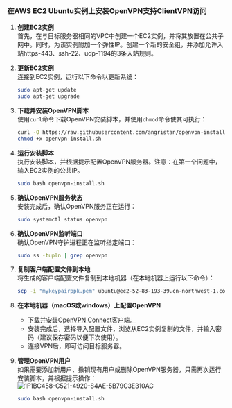 ### 在AWS EC2 Ubuntu实例上安装OpenVPN支持ClientVPN访问

1. **创建EC2实例**  
   首先，在与目标服务器相同的VPC中创建一个EC2实例，并将其放置在公共子网中。同时，为该实例附加一个弹性IP。创建一个新的安全组，并添加允许入站https-443、ssh-22、udp-1194的3条入站规则。

2. **更新EC2实例**  
   连接到EC2实例，运行以下命令以更新系统：  
   ```bash
   sudo apt-get update
   sudo apt-get upgrade
   ```

3. **下载并安装OpenVPN脚本**  
   使用`curl`命令下载OpenVPN安装脚本，并使用`chmod`命令使其可执行：  
   ```bash
   curl -O https://raw.githubusercontent.com/angristan/openvpn-install/master/openvpn-install.sh
   chmod +x openvpn-install.sh
   ```


4. **运行安装脚本**  
   执行安装脚本，并根据提示配置OpenVPN服务器。注意：在第一个问题中，输入EC2实例的公共IP。  
   ```bash
   sudo bash openvpn-install.sh
   ```

5. **确认OpenVPN服务状态**  
   安装完成后，确认OpenVPN服务正在运行：  
   ```bash
   sudo systemctl status openvpn
   ```

6. **确认OpenVPN监听端口**  
   确认OpenVPN守护进程正在监听指定端口：  
   ```bash
   sudo ss -tupln | grep openvpn
   ```

7. **复制客户端配置文件到本地**  
   将生成的客户端配置文件复制到本地机器（在本地机器上运行以下命令）：  
    ```bash
    scp -i "mykeypairppk.pem" ubuntu@ec2-52-83-193-39.cn-northwest-1.compute.amazonaws.com.cn:/home/ubuntu/myvpn.ovpn /Users/MichaelXu/Documents/nwcd/keypair
    ```

8. **在本地机器（macOS或windows）上配置OpenVPN**  
   - [下载并安装OpenVPN Connect客户端。](https://openvpn.net/client/client-connect-vpn-for-windows/) 
   - 安装完成后，选择导入配置文件，浏览从EC2实例复制的文件，并输入密码（建议保存密码以便下次使用）。  
   - 连接VPN后，即可访问目标服务器。

9. **管理OpenVPN用户**  
   如果需要添加新用户、撤销现有用户或删除OpenVPN服务器，只需再次运行安装脚本，并根据提示操作：
![1F1BC458-C521-4920-84AE-5B79C3E310AC](https://github.com/user-attachments/assets/f8830fe0-5ec7-41f0-9f6a-b7e800b93609)
  
   ```bash
   sudo bash openvpn-install.sh
   ```
